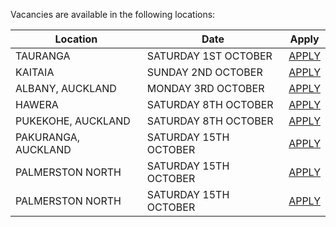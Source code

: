Vacancies are available in the following locations:

| Location | Date | Apply |
|---|---|---|
| TAURANGA | SATURDAY 1ST OCTOBER | [APPLY](mailto:tfaala@rgis.co.nz?subject=TAURANGA%20-%20SATURDAY%201ST%20OCTOBER) |
| KAITAIA | SUNDAY 2ND OCTOBER | [APPLY](mailto:tfaala@rgis.co.nz?subject=KAITAIA%20-%20SUNDAY%202ND%20OCTOBER) |
| ALBANY, AUCKLAND | MONDAY 3RD OCTOBER | [APPLY](mailto:tfaala@rgis.co.nz?subject=ALBANY%20-%20MONDAY%203RD%20OCTOBER) |
| HAWERA | SATURDAY 8TH OCTOBER | [APPLY](mailto:tfaala@rgis.co.nz?subject=HAWERA%20-%20SATURDAY%208TH%20OCTOBER) |
| PUKEKOHE, AUCKLAND | SATURDAY 8TH OCTOBER | [APPLY](mailto:tfaala@rgis.co.nz?subject=PUKEKOHE%20-%20SATURDAY%208TH%20OCTOBER) |
| PAKURANGA, AUCKLAND | SATURDAY 15TH OCTOBER | [APPLY](mailto:tfaala@rgis.co.nz?subject=PAKURANGA%20-%20SATURDAY%2015TH%20OCTOBER) |
| PALMERSTON NORTH | SATURDAY 15TH OCTOBER | [APPLY](mailto:tfaala@rgis.co.nz?subject=PALMERSTON%20NORTH%20-%20SATURDAY%2015TH%20OCTOBER) |
| PALMERSTON NORTH | SATURDAY 15TH OCTOBER | [APPLY](mailto:tfaala@rgis.co.nz?subject=PALMERSTON%20NORTH%20-%20SATURDAY%2015TH%20OCTOBER) |
